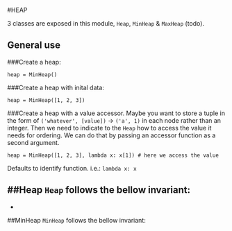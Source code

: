 #HEAP

3 classes are exposed in this module, `Heap`, `MinHeap` & `MaxHeap` (todo).

## General use

###Create a heap:
```
heap = MinHeap()
```

###Create a heap with inital data:
```
heap = MinHeap([1, 2, 3])
```

###Create a heap with a value accessor.
Maybe you want to store a tuple in the form of `('whatever', [value])` -> `('a', 1)` in each node rather than an integer. Then we need to indicate to the `Heap` how to access the value it needs for ordering. We can do that by passing an accessor function as a second argument.
```
heap = MinHeap([1, 2, 3], lambda x: x[1]) # here we access the value
```
Defaults to identify function. i.e.: `lambda x: x`

##Heap
`Heap` follows the bellow invariant:
-
-

##MinHeap
`MinHeap` follows the bellow invariant:
